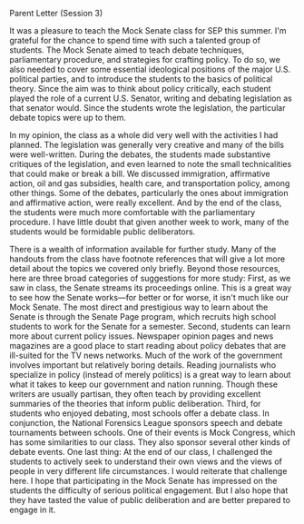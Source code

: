 Parent Letter (Session 3)

It was a pleasure to teach the Mock Senate class for SEP this summer. I'm grateful for the chance to spend time with such a talented group of students. The Mock Senate aimed to teach debate techniques, parliamentary procedure, and strategies for crafting policy. To do so, we also needed to cover some essential ideological positions of the major U.S. political parties, and to introduce the students to the basics of political theory. Since the aim was to think about policy critically, each student played the role of a current U.S. Senator, writing and debating legislation as that senator would. Since the students wrote the legislation, the particular debate topics were up to them. 

In my opinion, the class as a whole did very well with the activities I had planned. The legislation was generally very creative and many of the bills were well-written. During the debates, the students made substantive critiques of the legislation, and even learned to note the small technicalities that could make or break a bill. We discussed immigration, affirmative action, oil and gas subsidies, health care, and transportation policy, among other things. Some of the debates, particularly the ones about immigration and affirmative action, were really excellent. And by the end of the class, the students were much more comfortable with the parliamentary procedure. I have little doubt that given another week to work, many of the students would be formidable public deliberators. 

There is a wealth of information available for further study. Many of the handouts from the class have footnote references that will give a lot more detail about the topics we covered only briefly. Beyond those resources, here are three broad categories of suggestions for more study: First, as we saw in class, the Senate streams its proceedings online. This is a great way to see how the Senate works—for better or for worse, it isn't much like our Mock Senate. The most direct and prestigious way to learn about the Senate is through the Senate Page program, which recruits high school students to work for the Senate for a semester. Second, students can learn more about current policy issues. Newspaper opinion pages and news magazines are a good place to start reading about policy debates that are ill-suited for the TV news networks. Much of the work of the government involves important but relatively boring details. Reading journalists who specialize in policy (instead of merely politics) is a great way to learn about what it takes to keep our government and nation running. Though these writers are usually partisan, they often teach by providing excellent summaries of the theories that inform public deliberation. Third, for students who enjoyed debating, most schools offer a debate class. In conjunction, the National Forensics League sponsors speech and debate tournaments between schools. One of their events is Mock Congress, which has some similarities to our class. They also sponsor several other kinds of debate events. One last thing: At the end of our class, I challenged the students to actively seek to understand their own views and the views of people in very different life circumstances. I would reiterate that challenge here. I hope that participating in the Mock Senate has impressed on the students the difficulty of serious political engagement. But I also hope that they have tasted the value of public deliberation and are better prepared to engage in it.


